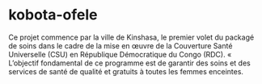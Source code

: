 # kobota-ofele
Ce projet commence par la ville de Kinshasa, le premier volet du packagé de soins dans le cadre de la mise en œuvre de la Couverture Santé Universelle (CSU) en République Démocratique du Congo (RDC).  « L’objectif fondamental de ce programme est de garantir des soins et des services de santé de qualité et gratuits à toutes les femmes enceintes.

